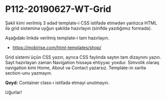 # P112-20190627-WT-Grid

Şəkil kimi verilmiş 3 ədəd template-i CSS istifadə etmədən yanlızca HTML ilə grid sisteminə uyğun şəkildə hazırlayın (sinifdə yazdığımız formada).

Aşağıdakı linkdə verilmiş template-i tam hazırlayın.

- https://mobirise.com/html-templates/shop/

Grid sistemi üçün CSS yazın, ayrıca CSS faylında saytın tam dizaynını yazın.
Sayt hazırlayan zaman Navigation hissəyə ehtiyyac yoxdur. Simvolik olaraq navigation kimi Home, About və Contact yazarsız. 
Template-in xəritə section-unu yazmayın.

**Qeyd:** Container class-ı istifadə etməyi unutmayın.

Uğurlar!